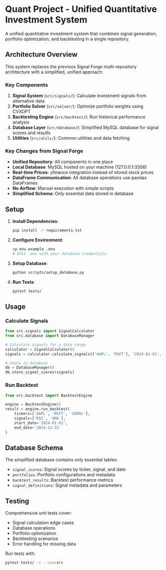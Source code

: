 # Quant Project - Unified Quantitative Investment System

A unified quantitative investment system that combines signal generation, portfolio optimization, and backtesting in a single repository.

## Architecture Overview

This system replaces the previous Signal Forge multi-repository architecture with a simplified, unified approach:

### Key Components

1. **Signal System** (`src/signals/`): Calculate investment signals from alternative data
2. **Portfolio Solver** (`src/solver/`): Optimize portfolio weights using CVXOPT
3. **Backtesting Engine** (`src/backtest/`): Run historical performance analysis
4. **Database Layer** (`src/database/`): Simplified MySQL database for signal scores and results
5. **Utilities** (`src/utils/`): Common utilities and data fetching

### Key Changes from Signal Forge

- **Unified Repository**: All components in one place
- **Local Database**: MySQL hosted on your machine (127.0.0.1:3306)
- **Real-time Prices**: yfinance integration instead of stored stock prices
- **DataFrame Communication**: All database operations use pandas DataFrames
- **No Airflow**: Manual execution with simple scripts
- **Simplified Schema**: Only essential data stored in database

## Setup

1. **Install Dependencies**:
   ```bash
   pip install -r requirements.txt
   ```

2. **Configure Environment**:
   ```bash
   cp env.example .env
   # Edit .env with your database credentials
   ```

3. **Setup Database**:
   ```bash
   python scripts/setup_database.py
   ```

4. **Run Tests**:
   ```bash
   pytest tests/
   ```

## Usage

### Calculate Signals
```python
from src.signals import SignalCalculator
from src.database import DatabaseManager

# Calculate signals for a date range
calculator = SignalCalculator()
signals = calculator.calculate_signals(['AAPL', 'MSFT'], '2024-01-01', '2024-12-31')

# Store in database
db = DatabaseManager()
db.store_signal_scores(signals)
```

### Run Backtest
```python
from src.backtest import BacktestEngine

engine = BacktestEngine()
result = engine.run_backtest(
    tickers=['AAPL', 'MSFT', 'GOOGL'],
    signals=['RSI', 'SMA'],
    start_date='2024-01-01',
    end_date='2024-12-31'
)
```

## Database Schema

The simplified database contains only essential tables:

- `signal_scores`: Signal scores by ticker, signal, and date
- `portfolios`: Portfolio configurations and metadata
- `backtest_results`: Backtest performance metrics
- `signal_definitions`: Signal metadata and parameters

## Testing

Comprehensive unit tests cover:
- Signal calculation edge cases
- Database operations
- Portfolio optimization
- Backtesting scenarios
- Error handling for missing data

Run tests with:
```bash
pytest tests/ -v --cov=src
```
